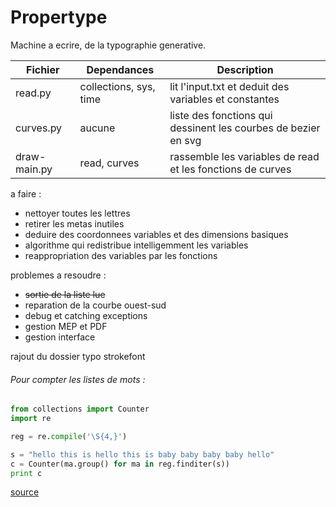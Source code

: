 # Propertype

Machine a ecrire, de la typographie generative.


Fichier | Dependances | Description
--------|-------------|------------
read.py| collections, sys, time | lit l'input.txt et deduit des variables et constantes
curves.py|aucune| liste des fonctions qui dessinent les courbes de bezier en svg
draw-main.py| read, curves | rassemble les variables de read et les fonctions de curves

a faire :
- nettoyer toutes les lettres
- retirer les metas inutiles
- deduire des coordonnees variables et des dimensions basiques
- algorithme qui redistribue intelligemment les variables
- reappropriation des variables par les fonctions

problemes a resoudre :
- ~~sortie de la liste lue~~
- reparation de la courbe ouest-sud
- debug et catching exceptions
- gestion MEP et PDF
- gestion interface


rajout du dossier typo strokefont

###### Pour compter les listes de mots :

```python
from collections import Counter
import re

reg = re.compile('\S{4,}')

s = "hello this is hello this is baby baby baby baby hello"
c = Counter(ma.group() for ma in reg.finditer(s))
print c
```
[source](http://stackoverflow.com/questions/15238276/ddg#15238332)
